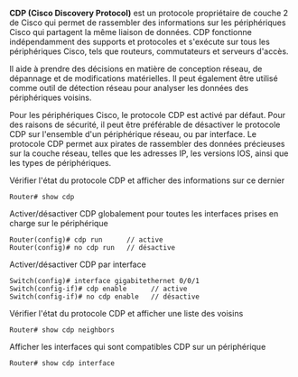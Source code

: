 
**CDP (Cisco Discovery Protocol)** est un protocole propriétaire de couche 2 de Cisco qui permet de rassembler des informations sur les périphériques Cisco qui partagent la même liaison de données. CDP fonctionne indépendamment des supports et protocoles et s'exécute sur tous les périphériques Cisco, tels que routeurs, commutateurs et serveurs d'accès.

Il aide à prendre des décisions en matière de conception réseau, de dépannage et de modifications matérielles. Il peut également être utilisé comme outil de détection réseau pour analyser les données des périphériques voisins.

Pour les périphériques Cisco, le protocole CDP est activé par défaut. Pour des raisons de sécurité, il peut être préférable de désactiver le protocole CDP sur l'ensemble d'un périphérique réseau, ou par interface. Le protocole CDP permet aux pirates de rassembler des données précieuses sur la couche réseau, telles que les adresses IP, les versions IOS, ainsi que les types de périphériques.

Vérifier l'état du protocole CDP et afficher des informations sur ce dernier
```
Router# show cdp
```

Activer/désactiver CDP globalement pour toutes les interfaces prises en charge sur le périphérique
```
Router(config)# cdp run      // active
Router(config)# no cdp run   // désactive
```

Activer/désactiver CDP par interface
```
Switch(config)# interface gigabitethernet 0/0/1 
Switch(config-if)# cdp enable      // active
Switch(config-if)# no cdp enable   // désactive
```

Vérifier l'état du protocole CDP et afficher une liste des voisins
```
Router# show cdp neighbors
```

Afficher les interfaces qui sont compatibles CDP sur un périphérique
```
Router# show cdp interface
```

